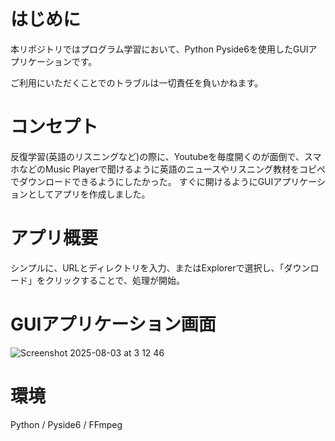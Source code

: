 # はじめに
本リポジトリではプログラム学習において、Python Pyside6を使用したGUIアプリケーションです。

ご利用にいただくことでのトラブルは一切責任を負いかねます。

# コンセプト
反復学習(英語のリスニングなど)の際に、Youtubeを毎度開くのが面倒で、スマホなどのMusic Playerで聞けるように英語のニュースやリスニング教材をコピぺでダウンロードできるようにしたかった。
すぐに開けるようにGUIアプリケーションとしてアプリを作成しました。

# アプリ概要
シンプルに、URLとディレクトリを入力、またはExplorerで選択し、「ダウンロード」をクリックすることで、処理が開始。

# GUIアプリケーション画面
![Screenshot 2025-08-03 at 3 12 46](https://github.com/user-attachments/assets/f218f185-bb4f-4b67-93d7-86827eb98c5d)

# 環境
Python / Pyside6 / FFmpeg
